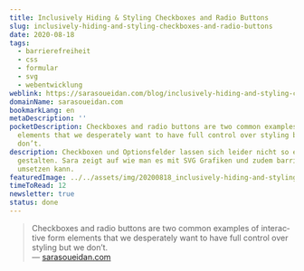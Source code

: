 ```yaml
---
title: Inclusively Hiding & Styling Checkboxes and Radio Buttons
slug: inclusively-hiding-and-styling-checkboxes-and-radio-buttons
date: 2020-08-18
tags:
  - barrierefreiheit
  - css
  - formular
  - svg
  - webentwicklung
weblink: https://sarasoueidan.com/blog/inclusively-hiding-and-styling-checkboxes-and-radio-buttons/
domainName: sarasoueidan.com
bookmarkLang: en
metaDescription: ''
pocketDescription: Checkboxes and radio buttons are two common examples of interactive form
  elements that we desperately want to have full control over styling but we
  don’t.
description: Checkboxen und Optionsfelder lassen sich leider nicht so einfach mit CSS
  gestalten. Sara zeigt auf wie man es mit SVG Grafiken und zudem barrierfrei
  umsetzen kann.
featuredImage: ../../assets/img/20200818_inclusively-hiding-and-styling-checkboxes-and-radio-buttons_screenshot.png
timeToRead: 12
newsletter: true
status: done
---
```

<blockquote lang="en">Checkboxes and radio buttons are two common examples of interactive form elements that we desperately want to have full control over styling but we don’t.
<footer>— <a href="https://sarasoueidan.com/blog/inclusively-hiding-and-styling-checkboxes-and-radio-buttons/">sarasoueidan.com</a></footer></blockquote>

